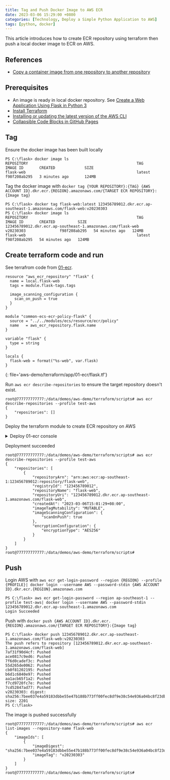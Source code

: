 ```yaml
---
title: Tag and Push Docker Image to AWS ECR 
date: 2023-03-06 15:29:00 +0800  
categories: [Technology, Deploy a Simple Python Application to AWS]  
tags: [python, docker]  
---
```

This article introduces how to create ECR repository using terraform then push a local docker image to ECR on AWS.

## References
+ [Copy a container image from one repository to another repository](https://docs.aws.amazon.com/eks/latest/userguide/copy-image-to-repository.html)

## Prerequisites
+ An image is ready in local docker repository. See [Create a Web Application Using Flask in Python 3](/posts/Create-a-Web-Application-Using-Flask-in-Python-3/)
+ [Install Terraform](https://developer.hashicorp.com/terraform/tutorials/aws-get-started/install-cli)
+ [Installing or updating the latest version of the AWS CLI](https://docs.aws.amazon.com/cli/latest/userguide/getting-started-install.html)
+ [Collapsible Code Blocks in GitHub Pages](https://www.endtoend.ai/tutorial/collapsible-code-blocks/)

## Tag
Ensure the docker image has been built locally
```
PS C:\flask> docker image ls
REPOSITORY                                                TAG                     IMAGE ID       CREATED             SIZE
flask-web                                                 latest                  f98f208ab295   3 minutes ago       124MB
```
Tag the docker image with `docker tag {YOUR REPOSITORY}:{TAG} {AWS ACCOUNT ID}.dkr.ecr.{REGION}.amazonaws.com/{TARGET ECR REPOSITORY}:{Image tag}`
```
PS C:\flask> docker tag flask-web:latest 123456789012.dkr.ecr.ap-southeast-1.amazonaws.com/flask-web:v20230303
PS C:\flask> docker image ls
REPOSITORY                                                TAG                     IMAGE ID       CREATED          SIZE
123456789012.dkr.ecr.ap-southeast-1.amazonaws.com/flask-web    v20230303               f98f208ab295   54 minutes ago   124MB
flask-web                                                 latest                  f98f208ab295   54 minutes ago   124MB
```

## Create terraform code and run
See terrafrom code from [01-ecr](https://github.com/hivsuper/learning-journey/tree/master/demos/aws-demo/terraform/app/01-ecr). 

```
resource "aws_ecr_repository" "flask" {
  name = local.flask-web
  tags = module.flask-tags.tags

  image_scanning_configuration {
    scan_on_push = true
  }
}

module "common-ecs-ecr-policy-flask" {
  source = "../../modules/ecs/resource/ecr/policy"
  name   = aws_ecr_repository.flask.name
}

variable "flask" {
  type = string
}

locals {
  flask-web = format("%s-web", var.flask)
}
```
{: file='aws-demo/terraform/app/01-ecr/flask.tf'}

Run `aws ecr describe-repositories` to ensure the target repository doesn't exist.
```
root@777777777777:/data/demos/aws-demo/terraform/scripts# aws ecr describe-repositories --profile test-aws
{
    "repositories": []
}
```
Deploy the terraform module to create ECR repository on AWS
<details><summary markdown="span">Deploy 01-ecr console</summary>

```
root@777777777777:/data/demos/aws-demo/terraform/scripts# ./terraform.sh deploy app 01-ecr
---------- start to deploy 01-ecr ----------
Initializing modules...

Initializing the backend...

Initializing provider plugins...
- Reusing previous version of hashicorp/aws from the dependency lock file
- Using previously-installed hashicorp/aws v4.57.0

Terraform has been successfully initialized!

You may now begin working with Terraform. Try running "terraform plan" to see
any changes that are required for your infrastructure. All Terraform commands
should now work.

If you ever set or change modules or backend configuration for Terraform,
rerun this command to reinitialize your working directory. If you forget, other
commands will detect it and remind you to do so if necessary.

Terraform used the selected providers to generate the following execution plan. Resource actions are indicated with the following symbols:
  + create

Terraform will perform the following actions:

  # aws_ecr_repository.flask will be created
  + resource "aws_ecr_repository" "flask" {
      + arn                  = (known after apply)
      + id                   = (known after apply)
      + image_tag_mutability = "MUTABLE"
      + name                 = "flask-web"
      + registry_id          = (known after apply)
      + repository_url       = (known after apply)
      + tags                 = {
          + "SERVICE_ID" = "flask"
        }
      + tags_all             = {
          + "SERVICE_ID" = "flask"
        }

      + image_scanning_configuration {
          + scan_on_push = true
        }
    }

  # module.common-ecs-ecr-policy-flask.aws_ecr_lifecycle_policy.policy will be created
  + resource "aws_ecr_lifecycle_policy" "policy" {
      + id          = (known after apply)
      + policy      = jsonencode(
            {
              + rules = [
                  + {
                      + action       = {
                          + type = "expire"
                        }
                      + description  = "Keep last 10 images"
                      + rulePriority = 1
                      + selection    = {
                          + countNumber   = 10
                          + countType     = "imageCountMoreThan"
                          + tagPrefixList = [
                              + "v",
                            ]
                          + tagStatus     = "tagged"
                        }
                    },
                  + {
                      + action       = {
                          + type = "expire"
                        }
                      + description  = "Only keep one untagged image"
                      + rulePriority = 2
                      + selection    = {
                          + countNumber = 1
                          + countType   = "imageCountMoreThan"
                          + tagStatus   = "untagged"
                        }
                    },
                  + {
                      + action       = {
                          + type = "expire"
                        }
                      + description  = "Keep at most 10 tagged images"
                      + rulePriority = 3
                      + selection    = {
                          + countNumber = 11
                          + countType   = "imageCountMoreThan"
                          + tagStatus   = "any"
                        }
                    },
                ]
            }
        )
      + registry_id = (known after apply)
      + repository  = "flask-web"
    }

Plan: 2 to add, 0 to change, 0 to destroy.
╷
│ Warning: Value for undeclared variable
│
│ The root module does not declare a variable named "vpc_id" but a value was found in file "../../scripts/terraform.app.tfvars". If you meant to use this value, add a "variable" block to the configuration.
│
│ To silence these warnings, use TF_VAR_... environment variables to provide certain "global" settings to all configurations in your organization. To reduce the verbosity of these warnings, use the -compact-warnings option.
╵
╷
│ Warning: Value for undeclared variable
│
│ The root module does not declare a variable named "aws_availability_zones" but a value was found in file "../../scripts/terraform.app.tfvars". If you meant to use this value, add a "variable" block to the configuration.
│
│ To silence these warnings, use TF_VAR_... environment variables to provide certain "global" settings to all configurations in your organization. To reduce the verbosity of these warnings, use the -compact-warnings option.
╵

Do you want to perform these actions?
  Terraform will perform the actions described above.
  Only 'yes' will be accepted to approve.

  Enter a value: yes

aws_ecr_repository.flask: Creating...
aws_ecr_repository.flask: Creation complete after 1s [id=flask-web]
module.common-ecs-ecr-policy-flask.aws_ecr_lifecycle_policy.policy: Creating...
module.common-ecs-ecr-policy-flask.aws_ecr_lifecycle_policy.policy: Creation complete after 1s [id=flask-web]

Apply complete! Resources: 2 added, 0 changed, 0 destroyed.
---------- end to deploy 01-ecr ----------
root@777777777777:/data/demos/aws-demo/terraform/scripts#
```
</details>

Deployment succeeded
```
root@777777777777:/data/demos/aws-demo/terraform/scripts# aws ecr describe-repositories --profile test-aws
{
    "repositories": [
        {
            "repositoryArn": "arn:aws:ecr:ap-southeast-1:123456789012:repository/flask-web",
            "registryId": "123456789012",
            "repositoryName": "flask-web",
            "repositoryUri": "123456789012.dkr.ecr.ap-southeast-1.amazonaws.com/flask-web",
            "createdAt": "2023-03-06T15:01:29+08:00",
            "imageTagMutability": "MUTABLE",
            "imageScanningConfiguration": {
                "scanOnPush": true
            },
            "encryptionConfiguration": {
                "encryptionType": "AES256"
            }
        }
    ]
}
root@777777777777:/data/demos/aws-demo/terraform/scripts#
```

## Push
Login AWS with `aws ecr get-login-password --region {REGION} --profile {PROFILE}| docker login --username AWS --password-stdin {AWS ACCOUNT ID}.dkr.ecr.{REGION}.amazonaws.com`
```
PS C:\flask> aws ecr get-login-password --region ap-southeast-1 --profile test-aws| docker login --username AWS --password-stdin 123456789012.dkr.ecr.ap-southeast-1.amazonaws.com
Login Succeeded
```
Push with `docker push {AWS ACCOUNT ID}.dkr.ecr.{REGION}.amazonaws.com/{TARGET ECR REPOSITORY}:{Image tag}`
```
PS C:\flask> docker push 123456789012.dkr.ecr.ap-southeast-1.amazonaws.com/flask-web:v20230303
The push refers to repository [123456789012.dkr.ecr.ap-southeast-1.amazonaws.com/flask-web]
7af31f90d4cf: Pushed
ace0817c9ed6: Pushed
7f6d0cadef3c: Pushed
55d265de0062: Pushed
cb0f81202195: Pushed
b6d1c6840e97: Pushed
aa1acb65f1a2: Pushed
f7cd9720fc7e: Pushed
7cd52847ad77: Pushed
v20230303: digest: sha256:7bee037e4a59183dbbe55e47b188b773ff00fec8df9e38c54e936a04bc8f23db size: 2201
PS C:\flask>
```
The image is pushed successfully
```
root@777777777777:/data/demos/aws-demo/terraform/scripts# aws ecr list-images --repository-name flask-web
{
    "imageIds": [
        {
            "imageDigest": "sha256:7bee037e4a59183dbbe55e47b188b773ff00fec8df9e38c54e936a04bc8f23db",
            "imageTag": "v20230303"
        }
    ]
}
root@777777777777:/data/demos/aws-demo/terraform/scripts#
```
